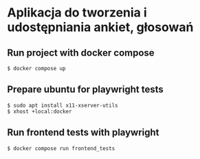 # Aplikacja do tworzenia i udostępniania ankiet, głosowań

## Run project with docker compose

```
$ docker compose up
```

## Prepare ubuntu for playwright tests

```
$ sudo apt install x11-xserver-utils
$ xhost +local:docker
```

## Run frontend tests with playwright

```
$ docker compose run frontend_tests
```